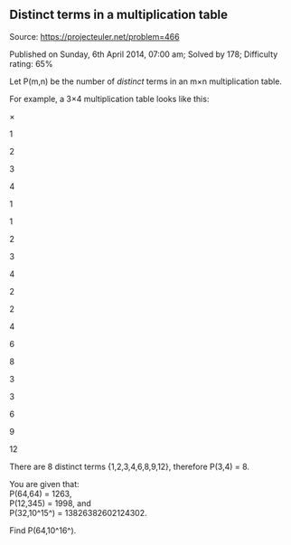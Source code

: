 Distinct terms in a multiplication table
----------------------------------------

Source: https://projecteuler.net/problem=466

Published on Sunday, 6th April 2014, 07:00 am; Solved by 178; Difficulty
rating: 65%

Let P(m,n) be the number of *distinct* terms in an m×n multiplication
table.

For example, a 3×4 multiplication table looks like this:

×

1

2

3

4

1

1

2

3

4

2

2

4

6

8

3

3

6

9

12

There are 8 distinct terms {1,2,3,4,6,8,9,12}, therefore P(3,4) = 8.

You are given that:\
 P(64,64) = 1263,\
 P(12,345) = 1998, and\
 P(32,10^15^) = 13826382602124302.

Find P(64,10^16^).
